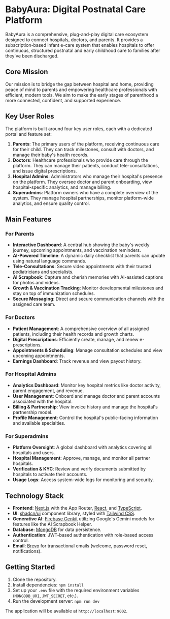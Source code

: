 # BabyAura: Digital Postnatal Care Platform

BabyAura is a comprehensive, plug-and-play digital care ecosystem designed to connect hospitals, doctors, and parents. It provides a subscription-based infant e-care system that enables hospitals to offer continuous, structured postnatal and early childhood care to families after they've been discharged.

## Core Mission

Our mission is to bridge the gap between hospital and home, providing peace of mind to parents and empowering healthcare professionals with efficient, modern tools. We aim to make the early stages of parenthood a more connected, confident, and supported experience.

## Key User Roles

The platform is built around four key user roles, each with a dedicated portal and feature set:

1.  **Parents**: The primary users of the platform, receiving continuous care for their child. They can track milestones, consult with doctors, and manage their baby's health records.
2.  **Doctors**: Healthcare professionals who provide care through the platform. They can manage their patients, conduct tele-consultations, and issue digital prescriptions.
3.  **Hospital Admins**: Administrators who manage their hospital's presence on the platform. They oversee doctor and parent onboarding, view hospital-specific analytics, and manage billing.
4.  **Superadmins**: Platform owners who have a complete overview of the system. They manage hospital partnerships, monitor platform-wide analytics, and ensure quality control.

## Main Features

### For Parents
- **Interactive Dashboard**: A central hub showing the baby's weekly journey, upcoming appointments, and vaccination reminders.
- **AI-Powered Timeline**: A dynamic daily checklist that parents can update using natural language commands.
- **Tele-Consultations**: Secure video appointments with their trusted pediatricians and specialists.
- **AI Scrapbook**: Capture and cherish memories with AI-assisted captions for photos and videos.
- **Growth & Vaccination Tracking**: Monitor developmental milestones and stay on top of immunization schedules.
- **Secure Messaging**: Direct and secure communication channels with the assigned care team.

### For Doctors
- **Patient Management**: A comprehensive overview of all assigned patients, including their health records and growth charts.
- **Digital Prescriptions**: Efficiently create, manage, and renew e-prescriptions.
- **Appointments & Scheduling**: Manage consultation schedules and view upcoming appointments.
- **Earnings Dashboard**: Track revenue and view payout history.

### For Hospital Admins
- **Analytics Dashboard**: Monitor key hospital metrics like doctor activity, parent engagement, and revenue.
- **User Management**: Onboard and manage doctor and parent accounts associated with the hospital.
- **Billing & Partnership**: View invoice history and manage the hospital's partnership model.
- **Profile Management**: Control the hospital's public-facing information and available specialties.

### For Superadmins
- **Platform Oversight**: A global dashboard with analytics covering all hospitals and users.
- **Hospital Management**: Approve, manage, and monitor all partner hospitals.
- **Verification & KYC**: Review and verify documents submitted by hospitals to activate their accounts.
- **Usage Logs**: Access system-wide logs for monitoring and security.

## Technology Stack

- **Frontend**: [Next.js](https://nextjs.org/) with the App Router, [React](https://react.dev/), and [TypeScript](https://www.typescriptlang.org/).
- **UI**: [shadcn/ui](https://ui.shadcn.com/) component library, styled with [Tailwind CSS](https://tailwindcss.com/).
- **Generative AI**: [Firebase Genkit](https://firebase.google.com/docs/genkit) utilizing Google's Gemini models for features like the AI Scrapbook Helper.
- **Database**: [MongoDB](https://www.mongodb.com/) for data persistence.
- **Authentication**: JWT-based authentication with role-based access control.
- **Email**: [Brevo](https://www.brevo.com/) for transactional emails (welcome, password reset, notifications).

## Getting Started

1.  Clone the repository.
2.  Install dependencies: `npm install`
3.  Set up your `.env` file with the required environment variables (`MONGODB_URI`, `JWT_SECRET`, etc.).
4.  Run the development server: `npm run dev`

The application will be available at `http://localhost:9002`.
